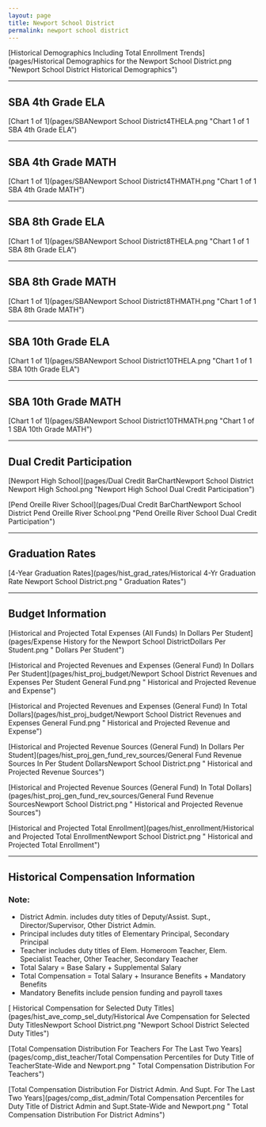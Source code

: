 ```yaml
---
layout: page
title: Newport School District
permalink: newport school district
---
```



[Historical Demographics Including Total Enrollment Trends](pages/Historical Demographics for the Newport School District.png "Newport School District Historical Demographics")

___

## SBA 4th Grade ELA

[Chart 1 of 1](pages/SBANewport School District4THELA.png "Chart 1 of 1 SBA 4th Grade ELA")


___

## SBA 4th Grade MATH

[Chart 1 of 1](pages/SBANewport School District4THMATH.png "Chart 1 of 1 SBA 4th Grade MATH")


___

## SBA 8th Grade ELA

[Chart 1 of 1](pages/SBANewport School District8THELA.png "Chart 1 of 1 SBA 8th Grade ELA")


___

## SBA 8th Grade MATH

[Chart 1 of 1](pages/SBANewport School District8THMATH.png "Chart 1 of 1 SBA 8th Grade MATH")


___

## SBA 10th Grade ELA

[Chart 1 of 1](pages/SBANewport School District10THELA.png "Chart 1 of 1 SBA 10th Grade ELA")


___

## SBA 10th Grade MATH

[Chart 1 of 1](pages/SBANewport School District10THMATH.png "Chart 1 of 1 SBA 10th Grade MATH")


___

## Dual Credit Participation

[Newport High School](pages/Dual Credit BarChartNewport School District Newport High School.png "Newport High School Dual Credit Participation")

[Pend Oreille River School](pages/Dual Credit BarChartNewport School District Pend Oreille River School.png "Pend Oreille River School Dual Credit Participation")


___

## Graduation Rates

[4-Year Graduation Rates](pages/hist_grad_rates/Historical 4-Yr Graduation Rate Newport School District.png " Graduation Rates")


___

## Budget Information

[Historical and Projected Total Expenses (All Funds) In Dollars Per Student](pages/Expense History for the Newport School DistrictDollars Per Student.png " Dollars Per Student")

[Historical and Projected Revenues and Expenses (General Fund) In Dollars Per Student](pages/hist_proj_budget/Newport School District Revenues and Expenses Per Student General Fund.png " Historical and Projected Revenue and Expense")

[Historical and Projected Revenues and Expenses (General Fund) In Total Dollars](pages/hist_proj_budget/Newport School District Revenues and Expenses General Fund.png " Historical and Projected Revenue and Expense")

[Historical and Projected Revenue Sources (General Fund) In Dollars Per Student](pages/hist_proj_gen_fund_rev_sources/General Fund Revenue Sources In Per Student DollarsNewport School District.png " Historical and Projected Revenue Sources")

[Historical and Projected Revenue Sources (General Fund) In Total Dollars](pages/hist_proj_gen_fund_rev_sources/General Fund Revenue SourcesNewport School District.png " Historical and Projected Revenue Sources")

[Historical and Projected Total Enrollment](pages/hist_enrollment/Historical and Projected Total EnrollmentNewport School District.png " Historical and Projected Total Enrollment")


___

## Historical Compensation Information
### Note:
- District Admin. includes duty titles of Deputy/Assist. Supt., Director/Supervisor, Other District Admin.
- Principal includes duty titles of Elementary Principal, Secondary Principal
- Teacher includes duty titles of Elem. Homeroom Teacher, Elem. Specialist Teacher, Other Teacher, Secondary Teacher
- Total Salary = Base Salary + Supplemental Salary
- Total Compensation = Total Salary + Insurance Benefits + Mandatory Benefits
- Mandatory Benefits include pension funding and payroll taxes

[ Historical Compensation for Selected Duty Titles](pages/hist_ave_comp_sel_duty/Historical Ave Compensation for Selected Duty TitlesNewport School District.png "Newport School District Selected Duty Titles")

[Total Compensation Distribution For Teachers For The Last Two Years](pages/comp_dist_teacher/Total Compensation Percentiles for Duty Title of TeacherState-Wide and Newport.png " Total Compensation Distribution For Teachers")

[Total Compensation Distribution For District Admin. And Supt. For The Last Two Years](pages/comp_dist_admin/Total Compensation Percentiles for Duty Title of District Admin and Supt.State-Wide and Newport.png " Total Compensation Distribution For District Admins")

